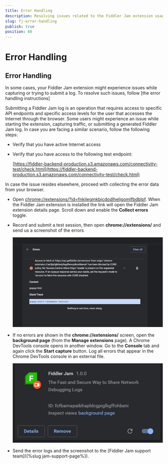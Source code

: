 ```yaml
---
title: Error Handling
description: Resolving issues related to the Fiddler Jam extension usage and configuration
slug: fj-error-handling
publish: true
position: 60
---
```


# Error Handling

## Error Handling

In some cases, your Fiddler Jam extension might experience issues while capturing or trying to submit a log. To resolve such issues, follow [the error handling instructions]


Submitting a Fiddler Jam log is an operation that requires access to specific API endpoints and specific access levels for the user that accesses the Internet through the browser. Some users might experience an issue while starting the extension, capturing traffic, or submitting a generated Fiddler Jam log. In case you are facing a similar scenario, follow the following steps:

- Verify that you have active Internet access
- Verify that you have access to the following test endpoint:

    [https://fiddler-backend-production.s3.amazonaws.com/connectivity-test/check.html](https://fiddler-backend-production.s3.amazonaws.com/connectivity-test/check.html)

In case the issue resides elsewhere, proceed with collecting the error data from your browser.

- Open [chrome://extensions/?id=fnkjlegmkbicdodlheligomlfbdblpf](chrome://extensions/?id=fnkjlegmkbicdodlheligomlfbdblpf). When the Fiddler Jam extension is installed the link will open the Fiddler Jam extension details page. Scroll down and enable the **Collect errors** toggle.
- Record and submit a test session, then open **chrome://extensions/** and send us a screenshot of the errors

   ![Fiddler Jam error details](../images/ext/support/fj-extension-error-logs-details.png)
- If no errors are shown in the **chrome://extensions/** screen, open the **background page** (from the **Manage extensions** page). A Chrome DevTools console opens in another window. Go to the **Console** tab and again click the **Start capture** button. Log all errors that appear in the Chrome DevTools console in an external file.

   ![Fiddler Jam backgroundpage](../images/ext/ext-images/extension-background-page.png)
- Send the error logs and the screenshot to the [Fiddler Jam support team]({%slug jam-support-page%}).
